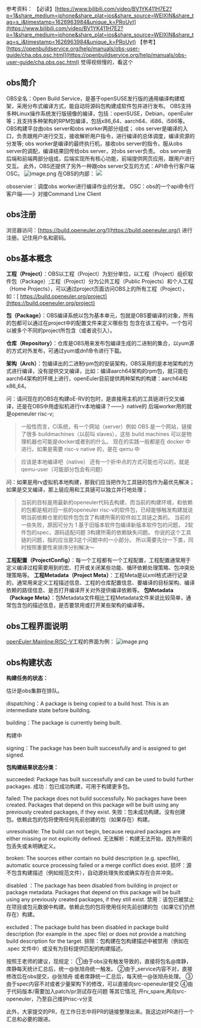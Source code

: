参考资料：
【必读】[https://www.bilibili.com/video/BV1YK411H7E2?p=1&share_medium=iphone&share_plat=ios&share_source=WEIXIN&share_tag=s_i&timestamp=1626963984&unique_k=PRoUyt](https://www.bilibili.com/video/BV1YK411H7E2?p=1&share_medium=iphone&share_plat=ios&share_source=WEIXIN&share_tag=s_i&timestamp=1626963984&unique_k=PRoUyt)
【参考】[https://openbuildservice.org/help/manuals/obs-user-guide/cha.obs.osc.html](https://openbuildservice.org/help/manuals/obs-user-guide/cha.obs.osc.html)  觉得视频慢的，看这个


## obs简介
OBS全名：Open Build Service，是基于openSUSE发行版的通用编译构建框架，采用分布式编译方式，能自动将源码包构建成软件包并进行发布。
OBS支持多种Linux操作系统发行版镜像的编译，包括：openSUSE，Debian，openEuler等；且支持多种架构的RPM包编译，包括x86_64、aarch64、i686、i586等。
OBS构建平台由obs server和obs worker两部分组成；
obs server是编译的入口，负责跟用户进行交互，接收解析用户指令，进行编译的总体调度，编译资源的分发等;
obs worker是编译的最终执行机，接收obs server的指令，服从obs server的调配，编译结果回传给obs server，对obs server负责。
obs server由后端和前端两部分组成，后端实现所有核心功能，前端提供网页应用，跟用户进行交互。
此外，OBS还提供了另外一种跟obs server交互的方式：API命令行客户端OSC。
![image.png](https://cdn.nlark.com/yuque/0/2021/png/12590933/1627021464957-acb4f2a3-eef4-4883-a0ed-46183aba9fe3.png#align=left&display=inline&height=367&margin=%5Bobject%20Object%5D&name=image.png&originHeight=367&originWidth=730&size=41547&status=done&style=none&width=730)
在OBS的内部：
![](https://cdn.nlark.com/yuque/0/2021/svg/12590933/1627021965945-4d1349e5-ad4a-4662-8cca-d04eeebf5142.svg#align=left&display=inline&height=405&margin=%5Bobject%20Object%5D&originHeight=586&originWidth=1058&size=0&status=done&style=none&width=731)


obsservier：调度obs worker进行编译作业的分发。
OSC：obs的一个api命令行客户端——》对接Command Line Client


## obs注册


浏览器访问：[https://build.openeuler.org/](https://build.openeuler.org/) 进行注册。记住用户名和密码。


## obs基本概念


**工程（Project）**：OBS以工程（Project）为划分单位，以工程（Project）组织软件包（Package）;工程（Project）分为公共工程（Public Projects）和个人工程（Home Projects），可以通过project页面访问OBS上的所有工程（Project），如：[ https://build.openeuler.org/project](https://build.openeuler.org/project)

**包（Package）**：OBS编译系统以包为基本单元，包就是OBS要编译的对象，所有的包都可以通过在project中的配置文件来定义哪些包 包含在该工程中。一个包可以被多个不同的project所包含（或者说引入）。

**仓库（Repository）**：仓库是OBS用来发布包编译生成的二进制的集合，以yum源的方式对外发布，可通过yum或dnf命令进行下载。

**架构（Arch）**：包编译出的二进制rpm包的安装架构，OBS采用的是本地架构的方式进行编译，没有提供交叉编译，比如：编译aarch64架构的rpm包，就只能在aarch64架构的环境上进行，openEuler目前提供两种架构的构建：aarch64和x86_64。

问：请问现在的OBS在构建oE-RV的包时，是直接用主机的工具链进行交叉编译，还是在OBS中用虚拟机进行rv本地编译？——》native的 后端worker用的就是openeuler risc-v;
> 一般性而言，CI系统，有一个网站（server）例如 OBS 是一个网站，链接了很多 buildmachines（以前叫 slaves），这些 build machines 可以是物理机器也可能是docker或者别的什么。
> 现在的实践一般都是在 docker 中进行。如果是需要 risc-v native 的，是在 qemu 中

> 应该是本地编译吧（native）  还有一个折中点的方式可能也可以的，就是qemu-user（可能部分包会有问题）



问：如果是用rv虚拟机本地构建，那我们应当把作为工具链的包作为最优先解决；如果是交叉编译，那上层应用和工具链可以独立并行地处理；
> 当前的目标是用最新的openeuler代码去构建，而当前的构建环境，和依赖的包都是相对旧一些的openeuler risc-v的软件包，已经能够触发构建就说明当前依赖仓里的软件包包含了构建所需的软件如工具链之类的。
> 当前的一些失败，原因可分为
> 1 基于旧版本软件包编译新版本软件包的问题，
> 2软件包的spec，源码适配问题
> 3构建所需的依赖缺失问题。
> 你说的这个工具链的问题，指的应当是3这个问题中的一小部分。
> 所以需要先分一下类，同时按照重要性来排序分别解决～



**工程配置（ProjectConfig）**：每一个工程都有一个工程配置，工程配置通常用于定义编译过程需要用到的宏、打开或关闭某些功能、循环依赖处理策略、包冲突处理策略等。
**工程Metadata（Project Meta）**：工程Meta是以xml格式进行记录的，通常用来定义工程描述信息、工程的仓库配置信息、要编译的目标架构、编译依赖的路径信息、是否打开编译开关对外提供编译依赖等。
**包Metadata（Package Meta）**：包Metadata文件相比工程Metadata文件来说比较简单，通常包含包的描述信息，是否要禁用或打开某些架构的编译等。

## obs工程界面说明
[openEuler:Mainline:RISC-V](https://build.openeuler.org/project/show/openEuler:Mainline:RISC-V)工程的界面为例：
![image.png](https://cdn.nlark.com/yuque/0/2021/png/12590933/1627026066055-6b6dbad2-6f45-4c25-b369-58e91b808a29.png#align=left&display=inline&height=401&margin=%5Bobject%20Object%5D&name=image.png&originHeight=401&originWidth=1102&size=110845&status=done&style=none&width=1102)


## obs构建状态





**构建任务的状态：**

估计是obs集群在排队。



dispatching：A package is being copied to a build host. This is an intermediate state before building.



building：The package is currently being built.

构建中



signing：The package has been built successfully and is assigned to get signed.



**包构建结果状态分类：**

succeeded: Package has built successfully and can be used to build further packages.
成功：包已成功构建，可用于构建更多包。


failed: The package does not build successfully. No packages have been created. Packages that depend on this package will be built using any previously created packages, if they exist.
失败：包未成功构建。没有创建包。依赖此包的包将使用任何先前创建的包（如果存在）构建。


unresolvable: The build can not begin, because required packages are either missing or not explicitly defined.
无法解析：构建无法开始，因为所需的包丢失或未明确定义。


broken: The sources either contain no build description (e.g. specfile), automatic source processing failed or a merge conflict does exist.
损坏：源不包含构建描述（例如规范文件），自动源处理失败或确实存在合并冲突。


disabled ：The package has been disabled from building in project or package metadata. Packages that depend on this package will be built using any previously created packages, if they still exist.
禁用：该包已被禁止在项目或包元数据中构建。依赖此包的包将使用任何先前创建的包（如果它们仍然存在）构建。

excluded：The package build has been disabled in package build description (for example in the .spec file) or does not provide a matching build description for the target.
排除：包构建在包构建描述中被禁用（例如在 .spec 文件中）或没有为目标提供匹配的构建描述。





按照王老师的建议，现规定：
①由于obs没有触发导致的，直接将包名@席静，席静每天统计汇总后，统一@张旭舟统一触发。
②由于_service内容不对，直接修改后在obs提交，@张旭舟 或者席静统一汇总后，每天统一@张旭舟处理。
③由于spec内容不对或者少量架构下的修改，可以直接向src-openeuler提交
④由于代码版本/需要加入patch/pr测试存在问题  等其它情况, 开rv_spare,再向src-openeuler，乃至自己维护risc-v分支  


此外，大家提交的PR，在工作日志中将PR的链接整理出来。我这边对PR进行一个汇总和必要的跟进。





